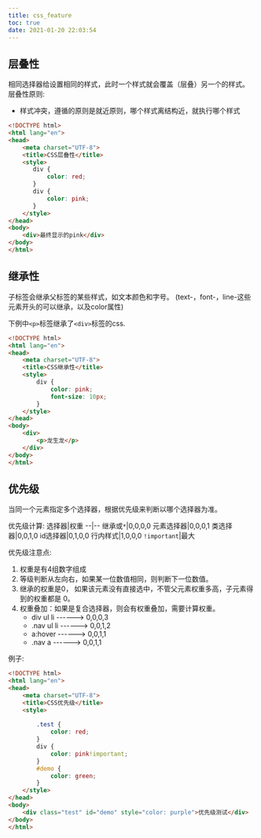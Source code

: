 ```yaml
---
title: css_feature
toc: true
date: 2021-01-20 22:03:54
---
```

## 层叠性
相同选择器给设置相同的样式，此时一个样式就会覆盖（层叠）另一个的样式。
层叠性原则:
- 样式冲突，遵循的原则是就近原则，哪个样式离结构近，就执行哪个样式
```html
<!DOCTYPE html>
<html lang="en">
<head>
    <meta charset="UTF-8">
    <title>CSS层叠性</title>
    <style>
       div {
           color: red;
       }
       div {
           color: pink;
       }
    </style>
</head>
<body>
    <div>最终显示的pink</div>
</body>
</html>
```


## 继承性 
子标签会继承父标签的某些样式，如文本颜色和字号。
(text-，font-，line-这些元素开头的可以继承，以及color属性)


下例中`<p>`标签继承了`<div>`标签的css.
```html
<!DOCTYPE html>
<html lang="en">
<head>
    <meta charset="UTF-8">
    <title>CSS继承性</title>
    <style>
        div {
            color: pink;
            font-size: 10px;
        }
    </style>
</head>
<body>
    <div>
        <p>龙生龙</p>
    </div>
</body>
</html>
```
## 优先级
当同一个元素指定多个选择器，根据优先级来判断以哪个选择器为准。


优先级计算:
选择器|权重
--|--
继承或`*`|0,0,0,0
元素选择器|0,0,0,1
类选择器|0,0,1,0
id选择器|0,1,0,0
行内样式|1,0,0,0
`!important`|最大


优先级注意点:
1. 权重是有4组数字组成
2. 等级判断从左向右，如果某一位数值相同，则判断下一位数值。
3. 继承的权重是0， 如果该元素没有直接选中，不管父元素权重多高，子元素得到的权重都是 0。
4. 权重叠加：如果是复合选择器，则会有权重叠加，需要计算权重。
    - div ul  li   ------>      0,0,0,3
    - .nav ul li   ------>      0,0,1,2
    - a:hover      -----—>      0,0,1,1
    - .nav a       ------>      0,0,1,1

例子:
```html
<!DOCTYPE html>
<html lang="en">
<head>
    <meta charset="UTF-8">
    <title>CSS优先级</title>
    <style>
       
        .test {
            color: red;
        }
        div {
            color: pink!important;
        }
        #demo {
            color: green;
        }
    </style>
</head>
<body>
    <div class="test" id="demo" style="color: purple">优先级测试</div>
</body>
</html>
```